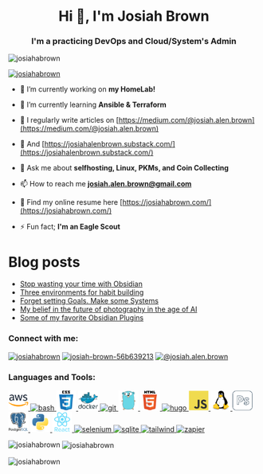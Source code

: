 <h1 align="center">Hi 👋, I'm Josiah Brown</h1>
<h3 align="center">I'm a practicing DevOps and Cloud/System's Admin</h3>

<p align="left"> <img src="https://komarev.com/ghpvc/?username=josiahabrown&label=Profile%20views&color=0e75b6&style=flat" alt="josiahabrown" /> </p>

<p align="left"> <a href="https://twitter.com/josiahabrown" target="blank"><img src="https://img.shields.io/twitter/follow/josiahabrown?logo=twitter&style=for-the-badge" alt="josiahabrown" /></a> </p>

- 🔭 I’m currently working on **my HomeLab!**

- 🌱 I’m currently learning **Ansible & Terraform**

- 📝 I regularly write articles on [https://medium.com/@josiah.alen.brown](https://medium.com/@josiah.alen.brown)

- 📝 And [https://josiahalenbrown.substack.com/](https://josiahalenbrown.substack.com/)

- 💬 Ask me about **selfhosting, Linux, PKMs, and Coin Collecting**

- 📫 How to reach me **josiah.alen.brown@gmail.com**

- 📄 Find my online resume here [https://josiahabrown.com/](https://josiahabrown.com/)

- ⚡ Fun fact; **I'm an Eagle Scout**

# Blog posts
<!-- BLOG-POST-LIST:START -->
- [Stop wasting your time with Obsidian](https://medium.com/@josiah.alen.brown/stop-wasting-your-time-with-obsidian-28b92f99ab17?source=rss-d9b4e5dc66fa------2)
- [Three environments for habit building](https://medium.com/@josiah.alen.brown/three-environments-for-habit-building-7def3f1137ad?source=rss-d9b4e5dc66fa------2)
- [Forget setting Goals. Make some Systems](https://medium.com/@josiah.alen.brown/forget-setting-goals-make-some-systems-7c23c6b4a333?source=rss-d9b4e5dc66fa------2)
- [My belief in the future of photography in the age of AI](https://medium.com/@josiah.alen.brown/my-belief-in-the-future-of-photography-in-the-age-of-ai-c8989cb187f7?source=rss-d9b4e5dc66fa------2)
- [Some of my favorite Obsidian Plugins](https://medium.com/@josiah.alen.brown/some-of-my-favorite-obsidian-plugins-0f2f99c0b069?source=rss-d9b4e5dc66fa------2)
<!-- BLOG-POST-LIST:END -->

<h3 align="left">Connect with me:</h3>
<p align="left">
<a href="https://twitter.com/josiahabrown" target="blank"><img align="center" src="https://raw.githubusercontent.com/rahuldkjain/github-profile-readme-generator/master/src/images/icons/Social/twitter.svg" alt="josiahabrown" height="30" width="40" /></a>
<a href="https://linkedin.com/in/josiah-brown-56b639213" target="blank"><img align="center" src="https://raw.githubusercontent.com/rahuldkjain/github-profile-readme-generator/master/src/images/icons/Social/linked-in-alt.svg" alt="josiah-brown-56b639213" height="30" width="40" /></a>
<a href="https://medium.com/@josiah.alen.brown" target="blank"><img align="center" src="https://raw.githubusercontent.com/rahuldkjain/github-profile-readme-generator/master/src/images/icons/Social/medium.svg" alt="@josiah.alen.brown" height="30" width="40" /></a>
</p>

<h3 align="left">Languages and Tools:</h3>
<p align="left"> <a href="https://aws.amazon.com" target="_blank" rel="noreferrer"> <img src="https://raw.githubusercontent.com/devicons/devicon/master/icons/amazonwebservices/amazonwebservices-original-wordmark.svg" alt="aws" width="40" height="40"/> </a> <a href="https://www.gnu.org/software/bash/" target="_blank" rel="noreferrer"> <img src="https://www.vectorlogo.zone/logos/gnu_bash/gnu_bash-icon.svg" alt="bash" width="40" height="40"/> </a> <a href="https://www.w3schools.com/css/" target="_blank" rel="noreferrer"> <img src="https://raw.githubusercontent.com/devicons/devicon/master/icons/css3/css3-original-wordmark.svg" alt="css3" width="40" height="40"/> </a> <a href="https://www.docker.com/" target="_blank" rel="noreferrer"> <img src="https://raw.githubusercontent.com/devicons/devicon/master/icons/docker/docker-original-wordmark.svg" alt="docker" width="40" height="40"/> </a> <a href="https://git-scm.com/" target="_blank" rel="noreferrer"> <img src="https://www.vectorlogo.zone/logos/git-scm/git-scm-icon.svg" alt="git" width="40" height="40"/> </a> <a href="https://golang.org" target="_blank" rel="noreferrer"> <img src="https://raw.githubusercontent.com/devicons/devicon/master/icons/go/go-original.svg" alt="go" width="40" height="40"/> </a> <a href="https://www.w3.org/html/" target="_blank" rel="noreferrer"> <img src="https://raw.githubusercontent.com/devicons/devicon/master/icons/html5/html5-original-wordmark.svg" alt="html5" width="40" height="40"/> </a> <a href="https://gohugo.io/" target="_blank" rel="noreferrer"> <img src="https://api.iconify.design/logos-hugo.svg" alt="hugo" width="40" height="40"/> </a> <a href="https://developer.mozilla.org/en-US/docs/Web/JavaScript" target="_blank" rel="noreferrer"> <img src="https://raw.githubusercontent.com/devicons/devicon/master/icons/javascript/javascript-original.svg" alt="javascript" width="40" height="40"/> </a> <a href="https://www.linux.org/" target="_blank" rel="noreferrer"> <img src="https://raw.githubusercontent.com/devicons/devicon/master/icons/linux/linux-original.svg" alt="linux" width="40" height="40"/> </a> <a href="https://www.photoshop.com/en" target="_blank" rel="noreferrer"> <img src="https://raw.githubusercontent.com/devicons/devicon/master/icons/photoshop/photoshop-line.svg" alt="photoshop" width="40" height="40"/> </a> <a href="https://www.postgresql.org" target="_blank" rel="noreferrer"> <img src="https://raw.githubusercontent.com/devicons/devicon/master/icons/postgresql/postgresql-original-wordmark.svg" alt="postgresql" width="40" height="40"/> </a> <a href="https://www.python.org" target="_blank" rel="noreferrer"> <img src="https://raw.githubusercontent.com/devicons/devicon/master/icons/python/python-original.svg" alt="python" width="40" height="40"/> </a> <a href="https://reactjs.org/" target="_blank" rel="noreferrer"> <img src="https://raw.githubusercontent.com/devicons/devicon/master/icons/react/react-original-wordmark.svg" alt="react" width="40" height="40"/> </a> <a href="https://www.selenium.dev" target="_blank" rel="noreferrer"> <img src="https://raw.githubusercontent.com/detain/svg-logos/780f25886640cef088af994181646db2f6b1a3f8/svg/selenium-logo.svg" alt="selenium" width="40" height="40"/> </a> <a href="https://www.sqlite.org/" target="_blank" rel="noreferrer"> <img src="https://www.vectorlogo.zone/logos/sqlite/sqlite-icon.svg" alt="sqlite" width="40" height="40"/> </a> <a href="https://tailwindcss.com/" target="_blank" rel="noreferrer"> <img src="https://www.vectorlogo.zone/logos/tailwindcss/tailwindcss-icon.svg" alt="tailwind" width="40" height="40"/> </a> <a href="https://zapier.com" target="_blank" rel="noreferrer"> <img src="https://www.vectorlogo.zone/logos/zapier/zapier-icon.svg" alt="zapier" width="40" height="40"/> </a> </p>

<p><img align="left" src="https://github-readme-stats.vercel.app/api/top-langs?username=josiahabrown&show_icons=true&theme=tokyonight&locale=en&layout=compact" alt="josiahabrown" /></p>

<p>&nbsp;<img align="center" src="https://github-readme-stats.vercel.app/api?username=josiahabrown&show_icons=true&theme=tokyonight&locale=en" alt="josiahabrown" /></p>

<p><img align="center" src="https://github-readme-streak-stats.herokuapp.com/?user=josiahabrown&theme=dark" alt="josiahabrown" /></p>

